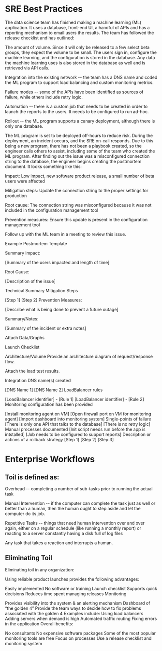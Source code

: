 # SRE Best Practices

The data science team has finished making a machine learning (ML) application. It uses a database, front-end UI, a handful of APIs and has a reporting mechanism to email users the results. The team has followed the release checklist and has outlined:

The amount of volume. Since it will only be released to a few select beta groups, they expect the volume to be small. The users sign in, configure the machine learning, and the configuration is stored in the database. Any data the machine learning uses is also stored in the database as well and is retrieved via API calls.

Integration into the existing network -- the team has a DNS name and coded the ML program to support load balancing and custom monitoring metrics.

Failure modes -- some of the APIs have been identified as sources of failure, while others include retry logic.

Automation -- there is a custom job that needs to be created in order to launch the reports to the users. It needs to be configured to run ad-hoc.

Rollout -- the ML program supports a canary deployment, although there is only one database.

The ML program is set to be deployed off-hours to reduce risk. During the deployment, an incident occurs, and the SRE on-call responds. Due to this being a new program, there has not been a playbook created, so the engineer calls others to assist, including some of the team who created the ML program. After finding out the issue was a misconfigured connection string to the database, the engineer begins creating the postmortem document. It looks something like this:

Impact: Low impact, new software product release, a small number of beta users were affected

Mitigation steps: Update the connection string to the proper settings for production

Root cause: The connection string was misconfigured because it was not included in the configuration management tool

Prevention measures: Ensure this update is present in the configuration management tool

Follow up with the ML team in a meeting to review this issue.

Example Postmortem Template

Summary
Impact:

[Summary of the users impacted and length of time]

Root Cause:

[Description of the issue]

Technical Summary
Mitigation Steps

[Step 1]
[Step 2]
Prevention Measures:

[Describe what is being done to prevent a future outage]

Summary/Notes:

[Summary of the incident or extra notes]

Attach Data/Graphs


Launch Checklist

Architecture/Volume
Provide an architecture diagram of request/response flow.

Attach the load test results.

Integration
DNS name(s) created

[DNS Name 1]
[DNS Name 2]
LoadBalancer rules

[LoadBalancer identifier] - [Rule 1]
[LoadBalancer identifier] - [Rule 2]
Monitoring configuration has been provided

[Install monitoring agent on VM]
[Open firewall port on VM for monitoring agent]
[Import dashboard into monitoring system]
Single-points of failure
[There is only one API that talks to the database]
[There is no retry logic]
Manual processes documented
[Init script needs run before the app is intstalled]
[Job needs to be configured to support reports]
Description or actions of a rollback strategy
[Step 1]
[Step 2]
[Step 3]

# Enterprise Workflows

## Toil is defined as:
Overhead -- completing a number of sub-tasks prior to running the actual task

Manual Intervention -- if the computer can complete the task just as well or better than a human, then the human ought to step aside and let the computer do its job.

Repetitive Tasks -- things that need human intervention over and over again, either on a regular schedule (like running a monthly report) or reacting to a server constantly having a disk full of log files

Any task that takes a reaction and interrupts a human.

## Eliminating Toil

Eliminating toil in any organization:

Using reliable product launches provides the following advantages:

Easily implemented
No software or training
Launch checklist
Supports quick decisions
Reduces time spent managing releases
Monitoring

Provides visibility into the system & an alerting mechanism
Dashboard of “the golden 4”
Provide the team ways to decide how to fix problems associated with the golden 4
Examples include:
Using load balancers
Adding servers when demand is high
Automated traffic routing
Fixing errors in the application
Overall benefits:

No consultants
No expensive software packages
Some of the most popular monitoring tools are free
Focus on processes
Use a release checklist and monitoring system
